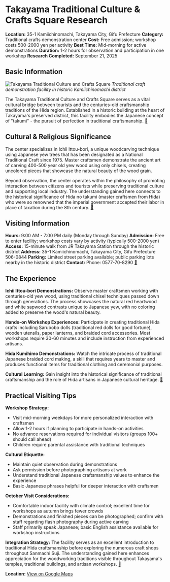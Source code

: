 # Takayama Traditional Culture & Crafts Square Research

**Location:** 35-1 Kamiichinomachi, Takayama City, Gifu Prefecture
**Category:** Traditional crafts demonstration center
**Cost:** Free admission; workshop costs 500-2000 yen per activity
**Best Time:** Mid-morning for active demonstrations
**Duration:** 1-2 hours for observation and participation in one workshop
**Research Completed:** September 21, 2025

## Basic Information

![Takayama Traditional Culture and Crafts Square](https://upload.wikimedia.org/wikipedia/commons/thumb/b/b7/Hida_Takayama_old_town_streets_%2848519201716%29.jpg/800px-Hida_Takayama_old_town_streets_%2848519201716%29.jpg)
*Traditional craft demonstration facility in historic Kamiichinomachi district*

The Takayama Traditional Culture and Crafts Square serves as a vital cultural bridge between tourists and the centuries-old craftsmanship traditions of the Hida region. Established in a historic building at the heart of Takayama's preserved district, this facility embodies the Japanese concept of "takumi" - the pursuit of perfection in traditional craftsmanship. [🔗](https://matcha-jp.com/en/place-master/12664)

## Cultural & Religious Significance

The center specializes in Ichii Ittou-bori, a unique woodcarving technique using Japanese yew trees that has been designated as a National Traditional Craft since 1975. Master craftsmen demonstrate the ancient art of carving 400-500 year old yew wood using only chisels, creating uncolored pieces that showcase the natural beauty of the wood grain.

Beyond observation, the center operates within the philosophy of promoting interaction between citizens and tourists while preserving traditional culture and supporting local industry. The understanding gained here connects to the historical significance of Hida no takumi (master craftsmen from Hida) who were so renowned that the imperial government accepted their labor in place of taxation during the 8th century. [🔗](https://kougeihin.jp/en/craft/0616/)

## Visiting Information

**Hours:** 9:00 AM - 7:00 PM daily (Monday through Sunday)
**Admission:** Free to enter facility; workshop costs vary by activity (typically 500-2000 yen)
**Access:** 15-minute walk from JR Takayama Station through the historic district
**Address:** 35-1 Kamiichinomachi, Takayama City, Gifu Prefecture 506-0844
**Parking:** Limited street parking available; public parking lots nearby in the historic district
**Contact:** Phone: 0577-70-8290
[🔗](https://www.hida.jp/english/touristattractions/takayamacity/historyandculture/4001626.html)

## The Experience

**Ichii Ittou-bori Demonstrations:** Observe master craftsmen working with centuries-old yew wood, using traditional chisel techniques passed down through generations. The process showcases the natural red heartwood and white sapwood contrasts unique to Japanese yew, with no coloring added to preserve the wood's natural beauty.

**Hands-on Workshop Experiences:** Participate in creating traditional Hida crafts including Sarubobo dolls (traditional red dolls for good fortune), wooden utensils, paper lanterns, and braided cord accessories. Most workshops require 30-60 minutes and include instruction from experienced artisans.

**Hida Kumihimo Demonstrations:** Watch the intricate process of traditional Japanese braided cord making, a skill that requires years to master and produces functional items for traditional clothing and ceremonial purposes.

**Cultural Learning:** Gain insight into the historical significance of traditional craftsmanship and the role of Hida artisans in Japanese cultural heritage. [🔗](https://www.japanese-tc.com/2022/06/ichii-itto-carving-gifu.html)

## Practical Visiting Tips

**Workshop Strategy:**
- Visit mid-morning weekdays for more personalized interaction with craftsmen
- Allow 1-2 hours if planning to participate in hands-on activities
- No advance reservations required for individual visitors (groups 100+ should call ahead)
- Children require parental assistance with traditional techniques

**Cultural Etiquette:**
- Maintain quiet observation during demonstrations
- Ask permission before photographing artisans at work
- Understand traditional Japanese craftsmanship values to enhance the experience
- Basic Japanese phrases helpful for deeper interaction with craftsmen

**October Visit Considerations:**
- Comfortable indoor facility with climate control; excellent time for workshops as autumn brings fewer crowds
- Demonstrations and finished pieces can be photographed; confirm with staff regarding flash photography during active carving
- Staff primarily speak Japanese; basic English assistance available for workshop instructions

**Integration Strategy:**
The facility serves as an excellent introduction to traditional Hida craftsmanship before exploring the numerous craft shops throughout Sanmachi Suji. The understanding gained here enhances appreciation for the woodworking traditions visible throughout Takayama's temples, traditional buildings, and artisan workshops. [🔗](https://kogeijapan.com/locale/en_US/ichiiittobori/)

**Location:** [View on Google Maps](https://maps.google.com/?q=36.1420549,137.2607791)